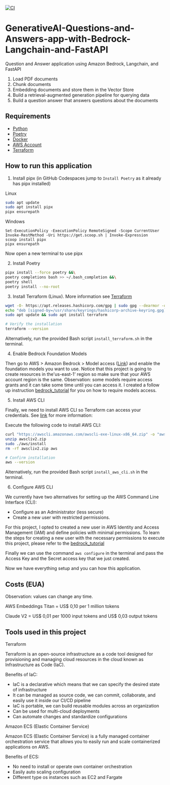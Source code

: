 [![CI](https://github.com/mathewsrc/GenerativeAI-Questions-and-Answers-app-with-Bedrock-Langchain-and-FastAPI/actions/workflows/ci.yml/badge.svg)](https://github.com/mathewsrc/GenerativeAI-Questions-and-Answers-app-with-Bedrock-Langchain-and-FastAPI/actions/workflows/ci.yml)

# GenerativeAI-Questions-and-Answers-app-with-Bedrock-Langchain-and-FastAPI
Question and Answer application using Amazon Bedrock, Langchain, and FastAPI


1. Load PDF documents
2. Chunk documents
3. Embedding documents and store them in the Vector Store
4. Build a retrieval-augmented generation pipeline for querying data
5. Build a question answer that answers questions about the documents





## Requirements
- [Python](https://www.python.org/downloads/)
- [Poetry](https://python-poetry.org/docs/#installation)
- [Docker](https://docs.docker.com/desktop/install/windows-install/)
- [AWS Account](https://aws.amazon.com/resources/create-account/)
- [Terraform](https://developer.hashicorp.com/terraform/install?product_intent=terraform)

## How to run this application

1. Install pipx (in GitHub Codespaces jump to `Install Poetry` as it already has pipx installed)

Linux
```bash
sudo apt update
sudo apt install pipx
pipx ensurepath
```

Windows
```
Set-ExecutionPolicy -ExecutionPolicy RemoteSigned -Scope CurrentUser
Invoke-RestMethod -Uri https://get.scoop.sh | Invoke-Expression
scoop install pipx
pipx ensurepath
```
Now open a new terminal to use pipx

2. Install Poetry

```bash
pipx install --force poetry &&\
poetry completions bash >> ~/.bash_completion &&\
poetry shell
poetry install --no-root
```

3. Install Terraform (Linux). More information see [Terraform](https://developer.hashicorp.com/terraform/install#Linux)

```bash
wget -O- https://apt.releases.hashicorp.com/gpg | sudo gpg --dearmor -o /usr/share/keyrings/hashicorp-archive-keyring.gpg
echo "deb [signed-by=/usr/share/keyrings/hashicorp-archive-keyring.gpg] https://apt.releases.hashicorp.com $(lsb_release -cs) main" | sudo tee /etc/apt/sources.list.d/hashicorp.list
sudo apt update && sudo apt install terraform

# Verify the installation
terraform --version
```

Alternatively, run the provided Bash script `install_terraform.sh` in the terminal. 


4. Enable Bedrock Foundation Models

Then go to AWS > Amazon Bedrock > Model access ([Link](https://us-east-1.console.aws.amazon.com/bedrock/home?region=us-east-1#/modelaccess)) and enable the foundation models you want to use. Notice that this project is going to create resources in the'us-east-1' region so make sure that your AWS account region is the same. Observation: some models require access grants and it can take some time until you can access it. I created a follow up instruction [bedrock_tutorial]() for you on how to require models access.

5. Install AWS CLI

Finally, we need to install AWS CLI so Terraform can access your credentials. See [link](https://docs.aws.amazon.com/cli/latest/userguide/getting-started-install.html#cliv2-linux-install) for more information:

Execute the following code to install AWS CLI: 

```bash
curl "https://awscli.amazonaws.com/awscli-exe-linux-x86_64.zip" -o "awscliv2.zip"
unzip awscliv2.zip
sudo ./aws/install
rm -rf awscliv2.zip aws

# Confirm installation
aws --version
```

Alternatively, run the provided Bash script `install_aws_cli.sh` in the terminal. 

6. Configure AWS CLI

We currently have two alternatives for setting up the AWS Command Line Interface (CLI):

- Configure as an Administrator (less secure)
- Create a new user with restricted permissions.

For this project, I opted to created a new user in AWS Identity and Access Management (IAM) and define policies with minimal permissions. To learn the steps for creating a new user with the necessary permissions to execute this project, please refer to the [bedrock_tutorial]()


Finally we can use the command `aws configure` in the terminal and pass the Access Key and the Secret access key that we just created.

Now we have everything setup and you can how this application.



## Costs (EUA)

Observation: values can change any time.

AWS Embeddings Titan = US$ 0,10 per 1 million tokens 

Claude V2 =  US$ 0,01 per 1000 input tokens and US$ 0,03 output tokens 


## Tools used in this project

Terraform

Terraform is an open-source infrastructure as a code tool designed for provisioning and managing cloud resources in the cloud known as Infrastructure as Code (IaC).

Benefits of IaC:
- IaC is a declarative which means that we can specify the desired state of infrastructure
- It can be managed as source code, we can commit, collaborate, and easily use it inside our CI/CD pipeline
- IaC is portable, we can build reusable modules across an organization
- Can be used for multi-cloud deployments
- Can automate changes and standardize configurations


Amazon ECS (Elastic Container Service)

Amazon ECS (Elastic Container Service) is a fully managed container orchestration service that allows you to easily run and scale containerized applications on AWS. 

Benefits of ECS:
- No need to install or operate own container orchestration
- Easily auto scaling configuration
- Different type os instances such as EC2 and Fargate
